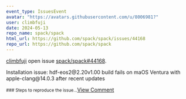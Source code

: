 ```yaml
---
event_type: IssuesEvent
avatar: "https://avatars.githubusercontent.com/u/8006981?"
user: climbfuji
date: 2024-05-13
repo_name: spack/spack
html_url: https://github.com/spack/spack/issues/44168
repo_url: https://github.com/spack/spack
---
```


<a href='https://github.com/climbfuji' target='_blank'>climbfuji</a> open issue <a href='https://github.com/spack/spack/issues/44168' target='_blank'>spack/spack#44168</a>.

<p>Installation issue: hdf-eos2@2.20v1.00 build fails on maOS Ventura with apple-clang@14.0.3 after recent updates</p><small>### Steps to reproduce the issue...</small><a href='https://github.com/spack/spack/issues/44168' target='_blank'>View Comment</a>